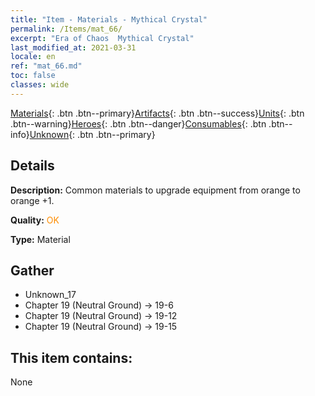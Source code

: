 ```yaml
---
title: "Item - Materials - Mythical Crystal"
permalink: /Items/mat_66/
excerpt: "Era of Chaos  Mythical Crystal"
last_modified_at: 2021-03-31
locale: en
ref: "mat_66.md"
toc: false
classes: wide
---
```

 [Materials](/Items/){: .btn .btn--primary}[Artifacts](/Items/Artifacts/){: .btn .btn--success}[Units](/Items/Units/){: .btn .btn--warning}[Heroes](/Items/Heroes/){: .btn .btn--danger}[Consumables](/Items/Consumables/){: .btn .btn--info}[Unknown](/Items/Unknown/){: .btn .btn--primary}

## Details
 **Description:** Common materials to upgrade equipment from orange to orange +1.

 **Quality:** <span style="color: #FF8C00">OK</span>

 **Type:** Material

## Gather

*    Unknown_17 
*    Chapter 19 (Neutral Ground) -> 19-6 
*    Chapter 19 (Neutral Ground) -> 19-12 
*    Chapter 19 (Neutral Ground) -> 19-15 

## This item contains:

  None

